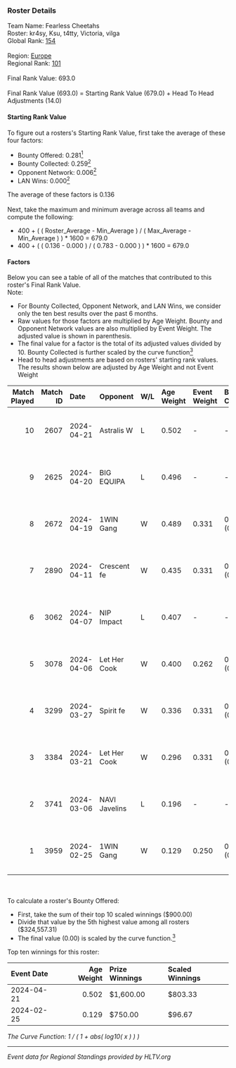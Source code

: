 ### Roster Details<br />
Team Name: Fearless Cheetahs<br />
Roster: kr4sy, Ksu, t4tty, Victoria, vilga<br />
Global Rank: [154](../standings_global.md)<br />
<br />
Region: [Europe]( ../standings_europe.md)<br />
Regional Rank: [101]( ../standings_europe.md)<br />
<br />
Final Rank Value:  693.0<br />
<br />
Final Rank Value (693.0) = Starting Rank Value (679.0) + Head To Head Adjustments (14.0)<br />

#### Starting Rank Value<br />
To figure out a rosters's Starting Rank Value, first take the average of these four factors:<br />
- Bounty Offered: 0.281[<sup>1</sup>](#table2)
- Bounty Collected: 0.259[<sup>2</sup>](#table1)
- Opponent Network: 0.006[<sup>2</sup>](#table1)
- LAN Wins: 0.000[<sup>2</sup>](#table1)

The average of these factors is 0.136<br />
<br />
Next, take the maximum and minimum average across all teams and compute the following:<br />
- 400 + ( ( Roster_Average - Min_Average ) / ( Max_Average - Min_Average ) ) * 1600 = 679.0
- 400 + ( ( 0.136 - 0.000 ) / ( 0.783 - 0.000 ) ) * 1600 = 679.0


#### Factors<br />
Below you can see a table of all of the matches that contributed to this roster's Final Rank Value.<br />
Note:<br />

- For Bounty Collected, Opponent Network, and LAN Wins, we consider only the ten best results over the past 6 months.
- Raw values for those factors are multiplied by Age Weight. Bounty and Opponent Network values are also multiplied by Event Weight. The adjusted value is shown in parenthesis.
- The final value for a factor is the total of its adjusted values divided by 10. Bounty Collected is further scaled by the curve function[<sup>3</sup>](#curveFunction)
- Head to head adjustments are based on rosters' starting rank values. The results shown below are adjusted by Age Weight and not Event Weight
<span id="table1"></span><br />


| Match Played | Match ID | Date       | Opponent      | W/L | Age Weight | Event Weight | Bounty Collected | Opponent Network | LAN Wins  | H2H Adj. | Roster                             |
| -: | -: | :- | :- | :- | :- | :- | :- | :- | :- | -: | :- |
|           10 |     2607 | 2024-04-21 | Astralis W    | L   | 0.502      | -            | -                | -                | -         |    -8.66 | kr4sy, Ksu, t4tty, Victoria, vilga |
|            9 |     2625 | 2024-04-20 | BIG EQUIPA    | L   | 0.496      | -            | -                | -                | -         |    -6.23 | kr4sy, Ksu, t4tty, Victoria, vilga |
|            8 |     2672 | 2024-04-19 | 1WIN Gang     | W   | 0.489      | 0.331        | 0.001 (0.000)    | 0.017 (0.003)    | 0 (0.000) |     6.70 | kr4sy, Ksu, t4tty, Victoria, vilga |
|            7 |     2890 | 2024-04-11 | Crescent fe   | W   | 0.435      | 0.331        | 0.005 (0.001)    | 0.078 (0.011)    | 0 (0.000) |     5.96 | kr4sy, Ksu, t4tty, Victoria, vilga |
|            6 |     3062 | 2024-04-07 | NIP Impact    | L   | 0.407      | -            | -                | -                | -         |    -6.14 | kr4sy, Ksu, t4tty, Victoria, vilga |
|            5 |     3078 | 2024-04-06 | Let Her Cook  | W   | 0.400      | 0.262        | 0.060 (0.006)    | 0.144 (0.015)    | 0 (0.000) |     9.91 | kr4sy, Ksu, t4tty, Victoria, vilga |
|            4 |     3299 | 2024-03-27 | Spirit fe     | W   | 0.336      | 0.331        | 0.005 (0.001)    | 0.141 (0.016)    | 0 (0.000) |     5.02 | kr4sy, Ksu, t4tty, Victoria, vilga |
|            3 |     3384 | 2024-03-21 | Let Her Cook  | W   | 0.296      | 0.331        | 0.060 (0.006)    | 0.144 (0.014)    | 0 (0.000) |     7.47 | kr4sy, Ksu, t4tty, Victoria, vilga |
|            2 |     3741 | 2024-03-06 | NAVI Javelins | L   | 0.196      | -            | -                | -                | -         |    -1.92 | kr4sy, Ksu, t4tty, Victoria, vilga |
|            1 |     3959 | 2024-02-25 | 1WIN Gang     | W   | 0.129      | 0.250        | 0.001 (0.000)    | 0.017 (0.001)    | 0 (0.000) |     1.92 | kr4sy, Ksu, t4tty, Victoria, vilga |

<br />
<span id="table2"></span><br />
To calculate a roster's Bounty Offered:<br />

- First, take the sum of their top 10 scaled winnings ($900.00)
- Divide that value by the 5th highest value among all rosters ($324,557.31)
- The final value (0.00) is scaled by the curve function.[<sup>3</sup>](#curveFunction)

Top ten winnings for this roster:<br />

| Event Date | Age Weight | Prize Winnings | Scaled Winnings |
| :- | -: | :- | :- |
| 2024-04-21 |      0.502 | $1,600.00      | $803.33         |
| 2024-02-25 |      0.129 | $750.00        | $96.67          |


<span id="curveFunction"></span>_The Curve Function: 1 / ( 1 + abs( log10( x ) ) )_<br />

---
_Event data for Regional Standings provided by HLTV.org_<br />
